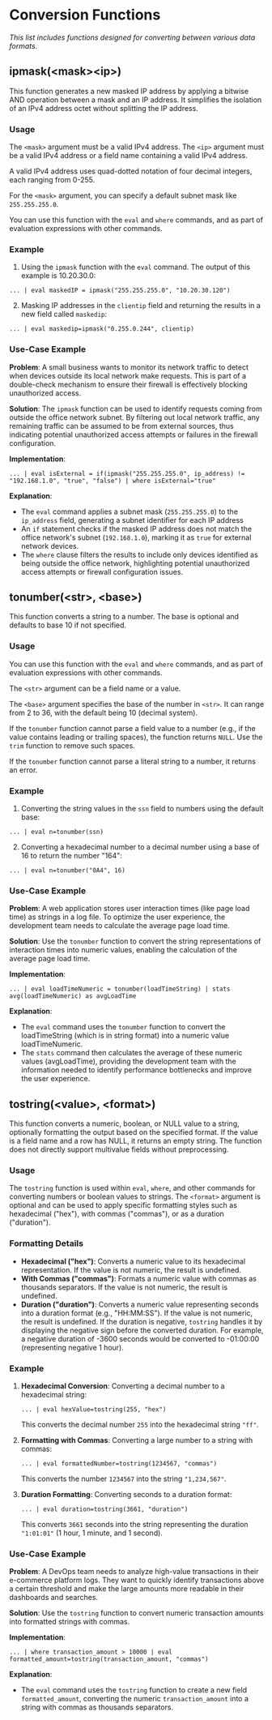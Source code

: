 # Conversion Functions

_This list includes functions designed for converting between various data formats._

## **ipmask(&lt;mask&gt;&lt;ip&gt;)**

This function generates a new masked IP address by applying a bitwise AND operation between a mask and an IP address. It simplifies the isolation of an IPv4 address octet without splitting the IP address.

### Usage

The `<mask>` argument must be a valid IPv4 address. The `<ip>` argument must be a valid IPv4 address or a field name containing a valid IPv4 address.

A valid IPv4 address uses quad-dotted notation of four decimal integers, each ranging from 0-255.

For the `<mask>` argument, you can specify a default subnet mask like `255.255.255.0`.

You can use this function with the `eval` and `where` commands, and as part of evaluation expressions with other commands.

### Example

1. Using the `ipmask` function with the `eval` command. The output of this example is 10.20.30.0:
```spl
... | eval maskedIP = ipmask("255.255.255.0", "10.20.30.120")
```

2. Masking IP addresses in the `clientip` field and returning the results in a new field called `maskedip`:
```spl
... | eval maskedip=ipmask("0.255.0.244", clientip)
```

### Use-Case Example

**Problem**: A small business wants to monitor its network traffic to detect when devices outside its local network make requests. This is part of a double-check mechanism to ensure their firewall is effectively blocking unauthorized access.

**Solution**: The `ipmask` function can be used to identify requests coming from outside the office network subnet. By filtering out local network traffic, any remaining traffic can be assumed to be from external sources, thus indicating potential unauthorized access attempts or failures in the firewall configuration.

**Implementation**:

```spl
... | eval isExternal = if(ipmask("255.255.255.0", ip_address) != "192.168.1.0", "true", "false") | where isExternal="true"
```

**Explanation**:

- The `eval` command applies a subnet mask (`255.255.255.0`) to the `ip_address` field, generating a subnet identifier for each IP address
- An `if` statement checks if the masked IP address does not match the office network's subnet (`192.168.1.0`), marking it as `true` for external network devices.
- The `where` clause filters the results to include only devices identified as being outside the office network, highlighting potential unauthorized access attempts or firewall configuration issues.

## **tonumber(&lt;str&gt;, &lt;base&gt;)**

This function converts a string to a number. The base is optional and defaults to base 10 if not specified.

### Usage

You can use this function with the `eval` and `where` commands, and as part of evaluation expressions with other commands.

The `<str>` argument can be a field name or a value.

The `<base>` argument specifies the base of the number in `<str>`. It can range from 2 to 36, with the default being 10 (decimal system).

If the `tonumber` function cannot parse a field value to a number (e.g., if the value contains leading or trailing spaces), the function returns `NULL`. Use the `trim` function to remove such spaces.

If the `tonumber` function cannot parse a literal string to a number, it returns an error.

### Example
1. Converting the string values in the `ssn` field to numbers using the default base:
```spl
... | eval n=tonumber(ssn)
```

2. Converting a hexadecimal number to a decimal number using a base of 16 to return the number "164":
```spl
... | eval n=tonumber("0A4", 16)
```

### Use-Case Example

**Problem**: A web application stores user interaction times (like page load time) as strings in a log file. To optimize the user experience, the development team needs to calculate the average page load time.

**Solution**: Use the `tonumber` function to convert the string representations of interaction times into numeric values, enabling the calculation of the average page load time.

**Implementation**:

```spl
... | eval loadTimeNumeric = tonumber(loadTimeString) | stats avg(loadTimeNumeric) as avgLoadTime
```

**Explanation**:

- The `eval` command uses the `tonumber` function to convert the loadTimeString (which is in string format) into a numeric value loadTimeNumeric.
- The `stats` command then calculates the average of these numeric values (avgLoadTime), providing the development team with the information needed to identify performance bottlenecks and improve the user experience.

## **tostring(&lt;value&gt;, &lt;format&gt;)**

This function converts a numeric, boolean, or NULL value to a string, optionally formatting the output based on the specified format. If the value is a field name and a row has NULL, it returns an empty string. The function does not directly support multivalue fields without preprocessing.

### Usage

The `tostring` function is used within `eval`, `where`, and other commands for converting numbers or boolean values to strings. The `<format>` argument is optional and can be used to apply specific formatting styles such as hexadecimal ("hex"), with commas ("commas"), or as a duration ("duration").

### Formatting Details

- **Hexadecimal ("hex")**: Converts a numeric value to its hexadecimal representation. If the value is not numeric, the result is undefined.
- **With Commas ("commas")**: Formats a numeric value with commas as thousands separators. If the value is not numeric, the result is undefined.
- **Duration ("duration")**: Converts a numeric value representing seconds into a duration format (e.g., "HH:MM:SS"). If the value is not numeric, the result is undefined. If the duration is negative, `tostring` handles it by displaying the negative sign before the converted duration. For example, a negative duration of -3600 seconds would be converted to -01:00:00 (representing negative 1 hour). 

### Example

1. **Hexadecimal Conversion**: Converting a decimal number to a hexadecimal string:
   ```spl
   ... | eval hexValue=tostring(255, "hex")
   ```
   This converts the decimal number `255` into the hexadecimal string `"ff"`.

2. **Formatting with Commas**: Converting a large number to a string with commas:
   ```spl
   ... | eval formattedNumber=tostring(1234567, "commas")
   ```
   This converts the number `1234567` into the string `"1,234,567"`.

3. **Duration Formatting**: Converting seconds to a duration format:
   ```spl
   ... | eval duration=tostring(3661, "duration")
   ```
   This converts `3661` seconds into the string representing the duration `"1:01:01"` (1 hour, 1 minute, and 1 second).

### Use-Case Example

**Problem**: A DevOps team needs to analyze high-value transactions in their e-commerce platform logs. They want to quickly identify transactions above a certain threshold and make the large amounts more readable in their dashboards and searches.

**Solution**: Use the `tostring` function to convert numeric transaction amounts into formatted strings with commas.

**Implementation**:

```spl
... | where transaction_amount > 10000 | eval formatted_amount=tostring(transaction_amount, "commas")
```

**Explanation**:

- The `eval` command uses the `tostring` function to create a new field `formatted_amount`, converting the numeric `transaction_amount` into a string with commas as thousands separators.
